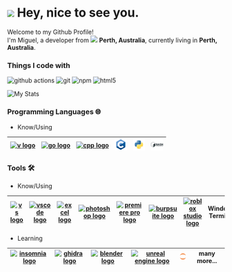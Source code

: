 <h1><img src="https://emojis.slackmojis.com/emojis/images/1531849430/4246/blob-sunglasses.gif?1531849430" width="30"/> Hey, nice to see you.</h1>


<p>Welcome to my Github Profile! </br> I'm Miguel, a developer from <img src="https://static.vecteezy.com/system/resources/thumbnails/000/555/992/small/AUSTRALIA.jpg" width="18"/> <b>Perth, Australia</b>, currently living in  <b>Perth, Australia</b>. </p>
<h3>Things I code with</h3>
<p>
  <img alt="github actions" src="https://img.shields.io/badge/-Github_Actions-2088FF?style=flat-square&logo=github-actions&logoColor=white" />
  <img alt="git" src="https://img.shields.io/badge/-Git-F05032?style=flat-square&logo=git&logoColor=white" />
  <img alt="npm" src="https://img.shields.io/badge/-NPM-CB3837?style=flat-square&logo=npm&logoColor=white" />
  <img alt="html5" src="https://img.shields.io/badge/-HTML5-E34F26?style=flat-square&logo=html5&logoColor=white" />
</p>

![My Stats](https://github-readme-stats.vercel.app/api?username=Blackmagicknight&show_icons=true)

### Programming Languages 🌐

- Know/Using

| [<img src="https://image.flaticon.com/icons/png/512/174/174881.png" alt="v logo" width="24">](https://arcadiaa.000webhostapp.com)  | [<img src="https://upload.wikimedia.org/wikipedia/commons/thumb/d/da/Unreal_Engine_Logo.svg/1200px-Unreal_Engine_Logo.svg.png" alt="go logo" width="38">](https://unity.com)  | [<img src="https://encrypted-tbn0.gstatic.com/images?q=tbn%3AANd9GcSK3eUzt4bQPMUy_MI8Vz0VMjelvh9krQRiDw&usqp=CAU" alt="cpp logo" width="24">](https://acord.software/)  |  [<img src="https://raw.githubusercontent.com/github/explore/80688e429a7d4ef2fca1e82350fe8e3517d3494d/topics/c/c.png" alt="c logo" width="28">](http://www.open-std.org/jtc1/sc22/wg14/) |  [<img src="https://raw.githubusercontent.com/github/explore/80688e429a7d4ef2fca1e82350fe8e3517d3494d/topics/python/python.png" alt="python logo" width="28">](https://www.python.org/) | [<img src="https://raw.githubusercontent.com/github/explore/80688e429a7d4ef2fca1e82350fe8e3517d3494d/topics/bash/bash.png" alt="bash logo" width="28">](https://www.gnu.org/software/bash/)  |
|---|---|---|---|---|---|


### Tools 🛠️

- Know/Using

| [<img src="https://upload.wikimedia.org/wikipedia/commons/thumb/2/2c/Visual_Studio_Icon_2022.svg/250px-Visual_Studio_Icon_2022.svg.png" alt="vs logo" width="24">](https://visualstudio.microsoft.com/) | [<img src="https://raw.githubusercontent.com/Delta456/Delta456/master/img/vscode.png" alt="vscode logo" width="24">](https://code.visualstudio.com/) | [<img src="https://upload.wikimedia.org/wikipedia/commons/thumb/3/34/Microsoft_Office_Excel_%282019%E2%80%93present%29.svg/250px-Microsoft_Office_Excel_%282019%E2%80%93present%29.svg.png" alt="excel logo" width="24">](https://www.microsoft.com/en-au/microsoft-365/excel) | [<img src="https://upload.wikimedia.org/wikipedia/commons/thumb/a/af/Adobe_Photoshop_CC_icon.svg/250px-Adobe_Photoshop_CC_icon.svg.png" alt="photoshop logo" width="24">](https://www.adobe.com/au/products/photoshop.html)  |  [<img src="https://upload.wikimedia.org/wikipedia/commons/thumb/4/40/Adobe_Premiere_Pro_CC_icon.svg/250px-Adobe_Premiere_Pro_CC_icon.svg.png" alt="premiere pro logo" width="24">](https://www.adobe.com/au/products/premiere.html) | [<img src="https://upload.wikimedia.org/wikipedia/commons/thumb/e/e7/BurpSuite_Comunity_Edition.svg/250px-BurpSuite_Comunity_Edition.svg.png" alt="burpsuite logo" width="24">](https://portswigger.net/burp)| [<img src="https://upload.wikimedia.org/wikipedia/commons/thumb/5/58/Roblox_Studio_logo_2021_present.svg/512px-Roblox_Studio_logo_2021_present.svg.png" alt="roblox studio logo" width="24">](https://create.roblox.com/) | Windows Terminal | Linux Terminal | VIM | many more...
|---|---|---|---|---|---|---|---|---|---|---|

- Learning

| [<img src="https://www.svgrepo.com/show/353904/insomnia.svg" alt="insomnia logo" width="28">](https://insomnia.rest/) |[<img src="https://upload.wikimedia.org/wikipedia/commons/thumb/f/f6/Ghidra_logo.svg/250px-Ghidra_logo.svg.png" alt="ghidra logo" width="26">](https://ghidra-sre.org/) | [<img src="https://upload.wikimedia.org/wikipedia/commons/thumb/0/0c/Blender_logo_no_text.svg/512px-Blender_logo_no_text.svg.png" alt="blender logo" width="24">](https://www.blender.org/) | [<img src="https://cdn.worldvectorlogo.com/logos/unreal-1.svg" alt="unreal engine logo" width="24">](https://www.unrealengine.com/en-US)| [<img src="https://raw.githubusercontent.com/Delta456/Delta456/master/img/jupyter_notebook.png" alt="jupyter notebook logo" width="30">](https://jupyter.org/)| many more...
|---|---|---|---|---|---|


